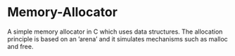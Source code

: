 # Memory-Allocator
A simple memory allocator in C which uses data structures. The allocation principle is based on an ’arena’ and it simulates mechanisms such as malloc and free.
